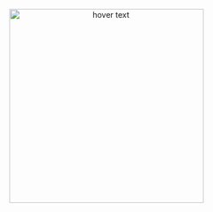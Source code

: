 <p align="center">
  <img src="https://i.imgur.com/vYor6OT.png" width="350" title="hover text">
</p>
